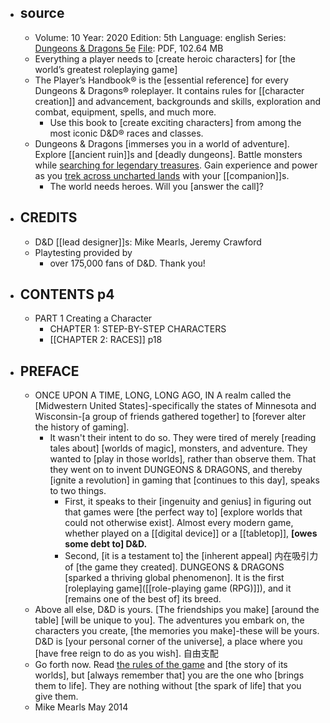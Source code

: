 - ## source
    - Volume: 10
Year: 2020
Edition: 5th
Language: english
Series: [Dungeons & Dragons 5e](((YXWEUpBmn)))
[File](https://en.jp1lib.org/book/5586664/326d86): PDF, 102.64 MB
    - Everything a player needs to [create heroic characters] for [the world’s greatest roleplaying game]
    - The Player’s Handbook® is the [essential reference] for every Dungeons & Dragons® roleplayer. It contains rules for [[character creation]] and advancement, backgrounds and skills, exploration and combat, equipment, spells, and much more.
        - Use this book to [create exciting characters] from among the most iconic D&D® races and classes.
    - Dungeons & Dragons [immerses you in a world of adventure]. Explore [[ancient ruin]]s and [deadly dungeons]. Battle monsters while [searching for legendary treasures](((XWTaVtB3W))). Gain experience and power as you [trek across uncharted lands](((5IZFOk6s8))) with your [[companion]]s.
        - The world needs heroes. Will you [answer the call]?
- ## CREDITS
    - D&D [[lead designer]]s: Mike Mearls, Jeremy Crawford
    - Playtesting provided by
        - over 175,000 fans of D&D. Thank you!
- ## CONTENTS   p4
    - PART 1 Creating a Character
        - CHAPTER 1: STEP-BY-STEP CHARACTERS
        - [[CHAPTER 2: RACES]]   p18
- ## PREFACE
    - ONCE UPON A TIME, LONG, LONG AGO, IN A realm called the [Midwestern United States]-specifically the states of Minne­sota and Wisconsin-[a group of friends gathered together] to [forever alter the history of gaming].
        - It wasn't their intent to do so. They were tired of merely [reading tales about] [worlds of magic], monsters, and adventure. They wanted to [play in those worlds], rather than observe them. That they went on to invent DUNGEONS & DRAGONS, and thereby [ignite a revolution] in gaming that [continues to this day], speaks to two things.
            - First, it speaks to their [ingenuity and genius] in fig­uring out that games were [the perfect way to] [explore worlds that could not otherwise exist]. Almost every modern game, whether played on a [[digital device]] or a [[tabletop]], **[owes some debt to] D&D.**
            - Second, [it is a testament to] the [inherent appeal] 内在吸引力 of [the game they created]. DUNGEONS & DRAGONS [sparked a thriving global phenomenon]. It is the first [roleplaying game]([[role-playing game (RPG)]]), and it [remains one of the best of] its breed.
    - Above all else, D&D is yours. [The friendships you make] [around the table] [will be unique to you]. The adven­tures you embark on, the characters you create, [the memories you make]-these will be yours. D&D is [your personal corner of the universe], a place where you [have free reign to do as you wish]. 自由支配
    - Go forth now. Read [the rules of the game](((CqBscZcPb))) and [the story of its worlds], but [always remember that] you are the one who [brings them to life]. They are nothing without [the spark of life] that you give them.
    - Mike Mearls
May 2014
